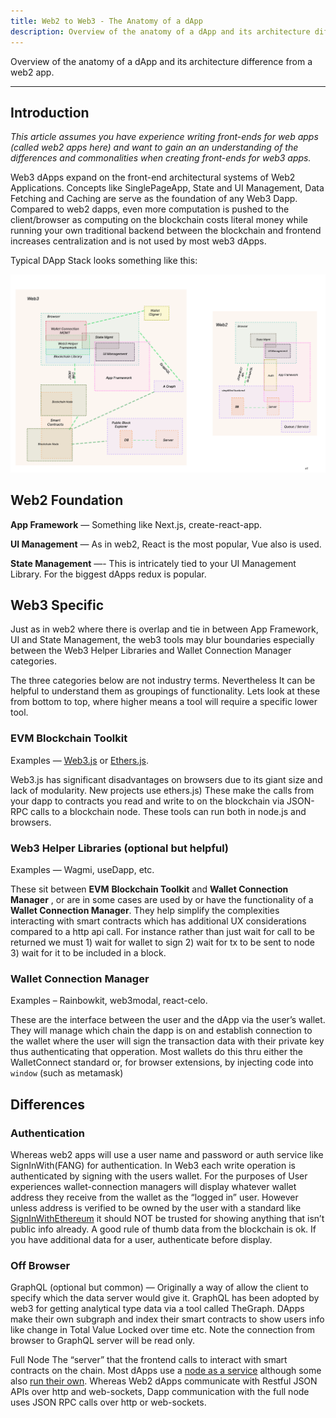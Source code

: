 ```yaml
---
title: Web2 to Web3 - The Anatomy of a dApp
description: Overview of the anatomy of a dApp and its architecture difference from a web2 app.
---
```


Overview of the anatomy of a dApp and its architecture difference from a web2 app.

---

## Introduction

_This article assumes you have experience writing front-ends for web apps (called web2 apps here) and want to gain an an understanding of the differences and commonalities when creating front-ends for web3 apps._

Web3 dApps expand on the front-end architectural systems of Web2 Applications. Concepts like SinglePageApp, State and UI Management, Data Fetching and Caching are serve as the foundation of any Web3 Dapp. Compared to web2 dapps, even more computation is pushed to the client/browser as computing on the blockchain costs literal money while running your own traditional backend between the blockchain and frontend increases centralization and is not used by most web3 dApps. 

Typical DApp Stack looks something like this:

![](/img/doc-images/general/web2-web3.svg)

## Web2 Foundation

**App Framework** — Something like Next.js, create-react-app. 

**UI Management**  — As in web2, React is the most popular, Vue also is used. 

**State Management** —- This is intricately tied to your UI Management Library. For the biggest dApps redux is popular.

## Web3 Specific

Just as in web2 where there is overlap and tie in between App Framework, UI and State Management, the web3 tools may blur boundaries especially between the Web3 Helper Libraries and Wallet Connection Manager categories.

The three categories below are not  industry terms. Nevertheless It can be helpful to understand them as groupings of functionality.  Lets look at these from bottom to top, where higher means a tool will require a specific lower tool.

### EVM Blockchain  Toolkit

Examples — [Web3.js](https://web3js.org/) or [Ethers.js](https://ethers.org/).

Web3.js has significant disadvantages on browsers due to its giant size and lack of modularity. New projects use ethers.js) These make the calls from your dapp to contracts you read and write to on the blockchain via JSON-RPC calls to a blockchain node.  These tools can run both in node.js and browsers.

### Web3 Helper Libraries (optional but helpful)

Examples — Wagmi, useDapp, etc.

These sit between **EVM** **Blockchain  Toolkit**  and **Wallet Connection Manager** , or are in some cases are used by or have the functionality of a **Wallet Connection Manager**. They help simplify the complexities interacting with smart contracts which has additional UX considerations compared to a http api call. For instance rather than just wait for call to be returned we must 1) wait for wallet to sign 2) wait for tx to be sent to node  3) wait for it to be included in a block.

### Wallet Connection Manager

Examples – Rainbowkit, web3modal, react-celo.

These are the interface between the user and the dApp via the user’s wallet. They will manage which chain the dapp is on and establish connection to the wallet where the user will sign the transaction data with their private key thus authenticating that opperation. Most wallets do this thru either the WalletConnect standard or, for browser extensions, by injecting code into `window` (such as metamask)

## Differences

### Authentication

Whereas web2 apps will use a user name and password or auth service like SignInWith(FANG) for authentication. In Web3 each write operation is authenticated by signing with the users wallet.   For the purposes of User experiences wallet-connection managers will display whatever wallet address they receive from the wallet as the “logged in” user. However unless address is verified to be owned by the user with a standard like [SignInWithEthereum](https://login.xyz/) it should NOT be trusted for showing anything that isn’t public info already. A good rule of thumb data from the blockchain is ok. If you have additional data for a user, authenticate before display.

### Off Browser

GraphQL (optional but common) — Originally a way of allow the client to specify which the data server would give it. GraphQL has been adopted by web3 for getting analytical type data via a tool called TheGraph. DApps make their own subgraph and index their smart contracts to show users info like change in Total Value Locked over time etc.  Note the connection from browser to GraphQL server will be read only.

Full Node The “server” that the frontend calls to interact with smart contracts on the chain. Most dApps use a [node as a service](/network/node/overview) although some also [run their own](/network/node/overview). Whereas Web2 dApps communicate with Restful JSON APIs over http and web-sockets, Dapp communication with the full node uses JSON RPC calls over http or web-sockets.
